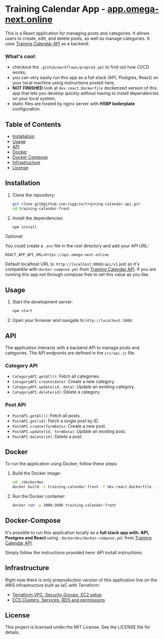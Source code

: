# Training Calendar App - [app.omega-next.online](https://app.omega-next.online)

This is a React application for managing posts and categories. It allows users to create, edit, and delete posts, as well as manage categories. It uses [Training Calendar API](https://github.com/ziggrin/training-calendar-api) as a backend.

### What's cool:
- checkout the ```.github/workflows/preprod.yml``` to find out how CI/CD works,
- you can very easily run this app as a full stack (API, Postgres, React) on your local machine using instructions posted here,
- **NOT FINISHED** look at ```dev.react.Dockerfile``` dockerized version of this app that lets you develop quickly without having to install dependencies on your local system,
- static files are hosted by nginx server with **H5BP boilerplate** configuration.

## Table of Contents

- [Installation](#installation)
- [Usage](#usage)
- [API](#api)
- [Docker](#docker)
- [Docker Compose](#docker-compose)
- [Infrastructure](#infrastructure)
- [License](#license)

## Installation

1. Clone the repository:

    ```sh
    git clone git@github.com:ziggrin/training-calendar-api.git
    cd training-calendar-front
    ```

2. Install the dependencies:

    ```sh
    npm install
    ```

Optional: 

You could create a `.env` file in the root directory and add your API URL:

```env
REACT_APP_API_URL=https://api.omega-next.online
```
Default localhost URL is: `http://localhost:8080/api/v1` just so it's compatible with ```docker-compose.yml``` from [Training Calendar API](https://github.com/ziggrin/training-calendar-api). If you are running this app not through compose free to set this value as you like.

## Usage

1. Start the development server:

    ```sh
    npm start
    ```

2. Open your browser and navigate to `http://localhost:3000`.

## API

The application interacts with a backend API to manage posts and categories. The API endpoints are defined in the `src/api.js` file.

### Category API

- `CategoryAPI.getAll()`: Fetch all categories.
- `CategoryAPI.create(data)`: Create a new category.
- `CategoryAPI.update(id, data)`: Update an existing category.
- `CategoryAPI.delete(id)`: Delete a category.

### Post API

- `PostAPI.getAll()`: Fetch all posts.
- `PostAPI.get(id)`: Fetch a single post by ID.
- `PostAPI.create(formData)`: Create a new post.
- `PostAPI.update(id, formData)`: Update an existing post.
- `PostAPI.delete(id)`: Delete a post.

## Docker

To run the application using Docker, follow these steps:

1. Build the Docker image:

    ```sh
    cd ./dockerdev
    docker build -t training-calendar-front -f dev.react.Dockerfile .
    ```

2. Run the Docker container:

    ```sh
    docker run -p 3000:3000 training-calendar-front
    ```

## Docker-Compose

It's possible to run this application locally as a **full stack app with: API, Postgres and React** using ```.dockerdev/docker-compose.yml``` from [Training Calendar API](https://github.com/ziggrin/training-calendar-api).

Simply follow the instructions provided here: API install instructions

## Infrastructure

Right now there is only preproduction version of this application live on the AWS infrastructure built as IaC with Terraform:

- [Terraform VPC, Security Groups, EC2 setup](https://github.com/ziggrin/tf-main-01-vpc)
- [ECS Clusters, Services, RDS and permissions](https://github.com/ziggrin/tf-preprod-training-calendar)


## License

This project is licensed under the MIT License. See the LICENSE file for details.

